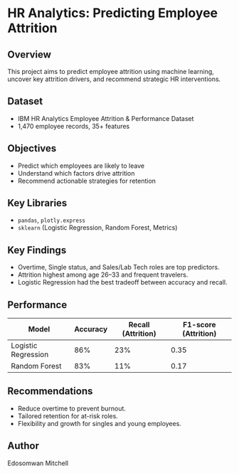 # HR Analytics: Predicting Employee Attrition

## Overview
This project aims to predict employee attrition using machine learning, uncover key attrition drivers, and recommend strategic HR interventions.

## Dataset
- IBM HR Analytics Employee Attrition & Performance Dataset
- 1,470 employee records, 35+ features

## Objectives
- Predict which employees are likely to leave
- Understand which factors drive attrition
- Recommend actionable strategies for retention

## Key Libraries
- `pandas`, `plotly.express`
- `sklearn` (Logistic Regression, Random Forest, Metrics)

## Key Findings
- Overtime, Single status, and Sales/Lab Tech roles are top predictors.
- Attrition highest among age 26–33 and frequent travelers.
- Logistic Regression had the best tradeoff between accuracy and recall.

## Performance

| Model             | Accuracy | Recall (Attrition) | F1-score (Attrition) |
|------------------|----------|--------------------|----------------------|
| Logistic Regression | 86%      | 23%                | 0.35                 |
| Random Forest       | 83%      | 11%                | 0.17                 |

## Recommendations
- Reduce overtime to prevent burnout.
- Tailored retention for at-risk roles.
- Flexibility and growth for singles and young employees.


## Author
Edosomwan Mitchell 

